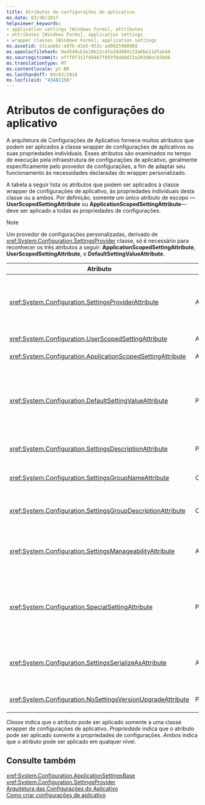 ```yaml
---
title: Atributos de configurações do aplicativo
ms.date: 03/30/2017
helpviewer_keywords:
- application settings [Windows Forms], attributes
- attributes [Windows Forms], application settings
- wrapper classes [Windows Forms], application settings
ms.assetid: 53caa66c-a9fb-43a5-953c-ad092590098d
ms.openlocfilehash: 9ed549cb1e10b22c4fa34d984133a6be11dfab44
ms.sourcegitcommit: efff8f331fd9467f093f8ab8d23a203d6ecb5b60
ms.translationtype: MT
ms.contentlocale: pt-BR
ms.lasthandoff: 09/03/2018
ms.locfileid: "43481156"
---
```

# <a name="application-settings-attributes"></a>Atributos de configurações do aplicativo
A arquitetura de Configurações de Aplicativo fornece muitos atributos que podem ser aplicados à classe wrapper de configurações de aplicativos ou suas propriedades individuais. Esses atributos são examinados no tempo de execução pela infraestrutura de configurações de aplicativo, geralmente especificamente pelo provedor de configurações, a fim de adaptar seu funcionamento às necessidades declaradas do wrapper personalizado.  
  
 A tabela a seguir lista os atributos que podem ser aplicados à classe wrapper de configurações de aplicativo, às propriedades individuais desta classe ou a ambos. Por definição, somente um único atributo de escopo —**UserScopedSettingAttribute** ou **ApplicationScopedSettingAttribute**— deve ser aplicado a todas as propriedades de configurações.  
  
> [!NOTE]
>  Um provedor de configurações personalizadas, derivado de <xref:System.Configuration.SettingsProvider> classe, só é necessário para reconhecer os três atributos a seguir: **ApplicationScopedSettingAttribute**, **UserScopedSettingAttribute**, e **DefaultSettingValueAttribute**.  
  
|Atributo|Destino|Descrição|  
|---------------|------------|-----------------|  
|<xref:System.Configuration.SettingsProviderAttribute>|Ambos|Especifica o nome curto do provedor configurações a ser usado para persistência.<br /><br /> Se esse atributo não for fornecido, o provedor padrão, <xref:System.Configuration.LocalFileSettingsProvider>, será assumido.|  
|<xref:System.Configuration.UserScopedSettingAttribute>|Ambos|Define uma propriedade como uma configuração de aplicativo no escopo do usuário.|  
|<xref:System.Configuration.ApplicationScopedSettingAttribute>|Ambos|Define uma propriedade como uma configuração de aplicativo no escopo do aplicativo.|  
|<xref:System.Configuration.DefaultSettingValueAttribute>|Propriedade|Especifica uma cadeia de caracteres que pode ser desserializada pelo provedor para o valor padrão embutido em código para essa propriedade.<br /><br /> O <xref:System.Configuration.LocalFileSettingsProvider> não requer esse atributo e substituirá qualquer valor fornecido por este atributo se houver um valor já persistido.|  
|<xref:System.Configuration.SettingsDescriptionAttribute>|Propriedade|Fornece o teste descritivo para uma configuração individual, usada primariamente por ferramentas de tempo de execução e de tempo de design.|  
|<xref:System.Configuration.SettingsGroupNameAttribute>|Classe|Fornece um nome explícito para um grupo de configurações. Se esse atributo estiver ausente, <xref:System.Configuration.ApplicationSettingsBase> usa o nome de classe de wrapper.|  
|<xref:System.Configuration.SettingsGroupDescriptionAttribute>|Classe|Fornece o teste descritivo para um grupo de configurações, usado primariamente por ferramentas de tempo de execução e de tempo de design.|  
|<xref:System.Configuration.SettingsManageabilityAttribute>|Ambos|Especifica zero ou mais serviços de gerenciabilidade que devem ser fornecidos para o grupo de configurações ou propriedade. Os serviços disponíveis são descritos pelo <xref:System.Configuration.SettingsManageability> enumeração.|  
|<xref:System.Configuration.SpecialSettingAttribute>|Propriedade|Indica que uma configuração pertence a uma categoria especial e predefinida, como uma cadeia de conexão, o que sugere um processamento especial pelo provedor de configurações. As categorias predefinidas para este atributo são definidas pelo <xref:System.Configuration.SpecialSetting> enumeração.|  
|<xref:System.Configuration.SettingsSerializeAsAttribute>|Ambos|Especifica um mecanismo preferencial de serialização para um grupo de configurações ou propriedade. Os mecanismos de serialização disponíveis são definidos pela <xref:System.Configuration.SettingsSerializeAs> enumeração.|  
|<xref:System.Configuration.NoSettingsVersionUpgradeAttribute>|Propriedade|Especifica que um provedor de configurações deve desabilitar todas as funcionalidade de atualização de aplicativo para a propriedade marcada.|  
  
 *Classe* indica que o atributo pode ser aplicado somente a uma classe wrapper de configurações de aplicativo. *Propriedade* indica que o atributo pode ser aplicado somente a propriedades de configurações. *Ambos* indica que o atributo pode ser aplicado em qualquer nível.  
  
## <a name="see-also"></a>Consulte também  
 <xref:System.Configuration.ApplicationSettingsBase>  
 <xref:System.Configuration.SettingsProvider>  
 [Arquitetura das Configurações do Aplicativo](../../../../docs/framework/winforms/advanced/application-settings-architecture.md)  
 [Como criar configurações de aplicativo](https://msdn.microsoft.com/library/53b3af80-1c02-4e35-99c6-787663148945)
